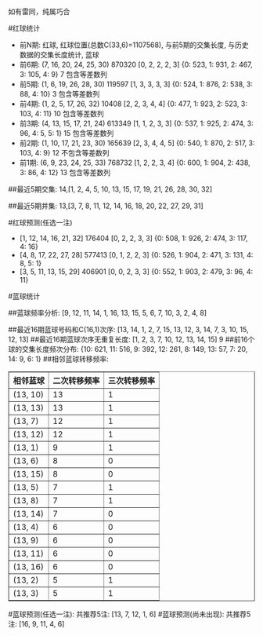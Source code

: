 <!-- 
.. title: 双色球2016143期(2016-12-06)数据分析报告
.. slug: slott-2016143-2016-12-06-report
.. date: 2016-12-07 08:00:00 UTC+08:00
.. tags: Lottery
.. link: 
.. description: 
.. type: text
-->

如有雷同，纯属巧合

<!-- TEASER_END-->

#红球统计

- 前N期: 红球, 红球位置(总数C(33,6)=1107568), 与前5期的交集长度, 与历史数据的交集长度统计, 蓝球
- 前6期: (7, 16, 20, 24, 25, 30) 870320 [0, 2, 2, 2, 3] {0: 523, 1: 931, 2: 467, 3: 105, 4: 9} 7 包含等差数列
- 前5期: (1, 6, 19, 26, 28, 30) 119597 [1, 3, 3, 3, 3] {0: 524, 1: 876, 2: 538, 3: 88, 4: 10} 3 包含等差数列
- 前4期: (1, 2, 5, 17, 26, 32) 10408 [2, 2, 3, 4, 4] {0: 477, 1: 923, 2: 523, 3: 103, 4: 11} 10 包含等差数列
- 前3期: (4, 13, 15, 17, 21, 24) 613349 [1, 1, 2, 3, 3] {0: 537, 1: 925, 2: 474, 3: 96, 4: 5, 5: 1} 15 包含等差数列
- 前2期: (1, 10, 17, 21, 23, 30) 165639 [2, 3, 4, 4, 5] {0: 540, 1: 870, 2: 517, 3: 103, 4: 9} 12 不包含等差数列
- 前1期: (6, 9, 23, 24, 25, 33) 768732 [1, 2, 2, 3, 4] {0: 600, 1: 904, 2: 438, 3: 86, 4: 12} 13 包含等差数列

##最近5期交集:
14,[1, 2, 4, 5, 10, 13, 15, 17, 19, 21, 26, 28, 30, 32]

##最近5期并集:
13,[3, 7, 8, 11, 12, 14, 16, 18, 20, 22, 27, 29, 31]

#红球预测(任选一注)

- [1, 12, 14, 16, 21, 32] 176404 [0, 2, 2, 3, 3] {0: 508, 1: 926, 2: 474, 3: 117, 4: 16}
- [4, 8, 17, 22, 27, 28] 577413 [0, 1, 2, 2, 3] {0: 526, 1: 904, 2: 471, 3: 131, 4: 8, 5: 1}
- [3, 5, 11, 13, 15, 29] 406901 [0, 0, 2, 3, 3] {0: 552, 1: 903, 2: 479, 3: 96, 4: 11}

#蓝球统计

##蓝球频率分析:
[9, 12, 11, 14, 1, 16, 13, 15, 5, 6, 7, 10, 3, 2, 4, 8]

##最近16期蓝球号码和C(16,1)次序:
 [13, 14, 1, 2, 7, 15, 13, 12, 3, 14, 7, 3, 10, 15, 12, 13]
##最近16期蓝球次序无重复长度:
 [1, 2, 3, 7, 10, 12, 13, 14, 15] 9
##前16个球的交集长度频次分布:
{10: 621, 11: 516, 9: 392, 12: 261, 8: 149, 13: 57, 7: 20, 14: 9, 6: 1}
##相邻蓝球转移频率:
 <table border="1" class="table table-striped dataframe">
  <thead>
    <tr style="text-align: right;">
      <th>相邻蓝球</th>
      <th>二次转移频率</th>
      <th>三次转移频率</th>
    </tr>
  </thead>
  <tbody>
    <tr>
      <td>(13, 10)</td>
      <td>13</td>
      <td>1</td>
    </tr>
    <tr>
      <td>(13, 13)</td>
      <td>13</td>
      <td>1</td>
    </tr>
    <tr>
      <td>(13, 7)</td>
      <td>12</td>
      <td>1</td>
    </tr>
    <tr>
      <td>(13, 12)</td>
      <td>12</td>
      <td>1</td>
    </tr>
    <tr>
      <td>(13, 1)</td>
      <td>9</td>
      <td>1</td>
    </tr>
    <tr>
      <td>(13, 6)</td>
      <td>8</td>
      <td>0</td>
    </tr>
    <tr>
      <td>(13, 15)</td>
      <td>8</td>
      <td>0</td>
    </tr>
    <tr>
      <td>(13, 5)</td>
      <td>7</td>
      <td>1</td>
    </tr>
    <tr>
      <td>(13, 8)</td>
      <td>7</td>
      <td>1</td>
    </tr>
    <tr>
      <td>(13, 14)</td>
      <td>7</td>
      <td>0</td>
    </tr>
    <tr>
      <td>(13, 4)</td>
      <td>6</td>
      <td>0</td>
    </tr>
    <tr>
      <td>(13, 9)</td>
      <td>6</td>
      <td>0</td>
    </tr>
    <tr>
      <td>(13, 11)</td>
      <td>6</td>
      <td>0</td>
    </tr>
    <tr>
      <td>(13, 16)</td>
      <td>6</td>
      <td>0</td>
    </tr>
    <tr>
      <td>(13, 2)</td>
      <td>5</td>
      <td>1</td>
    </tr>
    <tr>
      <td>(13, 3)</td>
      <td>5</td>
      <td>1</td>
    </tr>
  </tbody>
</table>
#蓝球预测(任选一注):
共推荐5注: [13, 7, 12, 1, 6]
#蓝球预测(尚未出现):
共推荐5注: [16, 9, 11, 4, 6]

